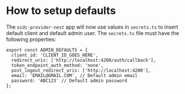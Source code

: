 # How to setup defaults

The `oidc-provider-nest` app will now use values in `secrets.ts` to insert default client and default admin user. The `secrets.ts` file must have the following properties:

```
export const ADMIN_DEFAULTS = {
  client_id: 'CLIENT_ID_GOES_HERE',
  redirect_uris: ['http://localhost:4200/auth/callback'],
  token_endpoint_auth_method: 'none',
  post_logout_redirect_uris: ['http://localhost:4200'],
  email: 'EMAIL@GMAIL.COM', // Default admin email
  password: 'ABC123' // Default admin password
};

```
